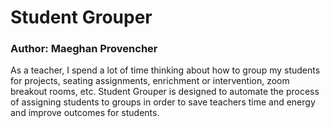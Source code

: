 # Student Grouper

### Author: Maeghan Provencher

As a teacher, I spend a lot of time thinking about how to group my students for projects, seating assignments, enrichment or intervention, zoom breakout rooms, etc. Student Grouper is designed to automate the process of assigning students to groups in order to save teachers time and energy and improve outcomes for students.
